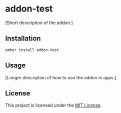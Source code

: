 addon-test
==============================================================================

[Short description of the addon.]

Installation
------------------------------------------------------------------------------

```
ember install addon-test
```


Usage
------------------------------------------------------------------------------

[Longer description of how to use the addon in apps.]


License
------------------------------------------------------------------------------

This project is licensed under the [MIT License](LICENSE.md).

